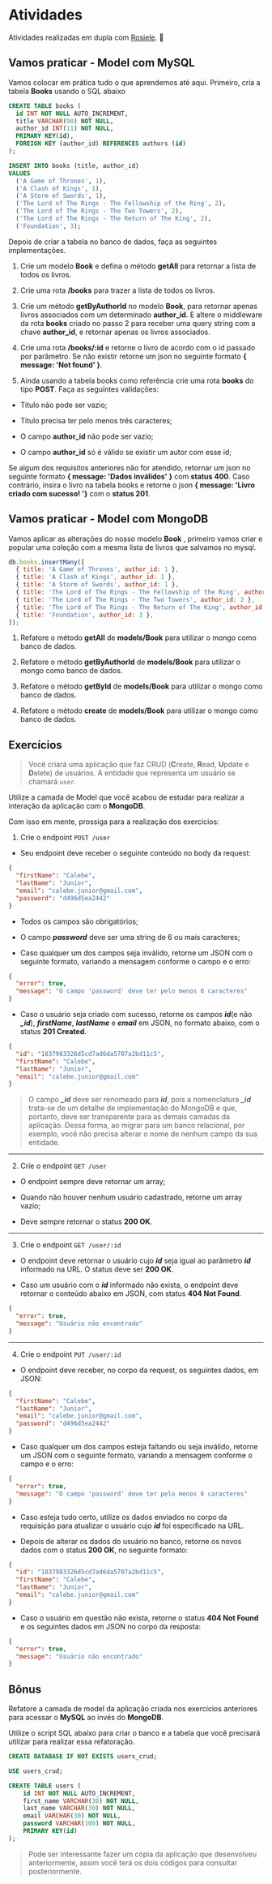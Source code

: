 # Atividades

Atividades realizadas em dupla com [Rosiele](https://github.com/rosids). :clap:

## Vamos praticar - Model com MySQL

Vamos colocar em prática tudo o que aprendemos até aqui. Primeiro, cria a tabela **Books** usando o SQL abaixo

```sql
CREATE TABLE books (
  id INT NOT NULL AUTO_INCREMENT,
  title VARCHAR(90) NOT NULL,
  author_id INT(11) NOT NULL,
  PRIMARY KEY(id),
  FOREIGN KEY (author_id) REFERENCES authors (id)
);

INSERT INTO books (title, author_id)
VALUES
  ('A Game of Thrones', 1),
  ('A Clash of Kings', 1),
  ('A Storm of Swords', 1),
  ('The Lord of The Rings - The Fellowship of the Ring', 2),
  ('The Lord of The Rings - The Two Towers', 2),
  ('The Lord of The Rings - The Return of The King', 2),
  ('Foundation', 3);
```

Depois de criar a tabela no banco de dados, faça as seguintes implementações.

1. Crie um modelo **Book** e defina o método **getAll** para retornar a lista de todos os livros.

2. Crie uma rota **/books** para trazer a lista de todos os livros.

3. Crie um método **getByAuthorId** no modelo **Book**, para retornar apenas livros associados com um determinado **author_id**. E altere o middleware da rota **books** criado no passo 2 para receber uma query string com a chave **author_id**, e retornar apenas os livros associados.

4. Crie uma rota **/books/:id** e retorne o livro de acordo com o id passado por parâmetro. Se não existir retorne um json no seguinte formato **{ message: 'Not found' }**.

5. Ainda usando a tabela books como referência crie uma rota **books** do tipo **POST**. Faça as seguintes validações:

* Título não pode ser vazio;

* Título precisa ter pelo menos três caracteres;

* O campo **author_id** não pode ser vazio;

* O campo **author_id** só é válido se existir um autor com esse id;

Se algum dos requisitos anteriores não for atendido, retornar um json no seguinte formato **{ message: 'Dados inválidos' }** com **status 400**. Caso contrário, insira o livro na tabela books e retorne o json **{ message: 'Livro criado com sucesso! '}** com o **status 201**.

## Vamos praticar - Model com MongoDB

Vamos aplicar as alterações do nosso modelo **Book** , primeiro vamos criar e popular uma coleção com a mesma lista de livros que salvamos no mysql.

```javascript
db.books.insertMany([
  { title: 'A Game of Thrones', author_id: 1 },
  { title: 'A Clash of Kings', author_id: 1 },
  { title: 'A Storm of Swords', author_id: 1 },
  { title: 'The Lord of The Rings - The Fellowship of the Ring', author_id: 2 },
  { title: 'The Lord of The Rings - The Two Towers', author_id: 2 },
  { title: 'The Lord of The Rings - The Return of The King', author_id: 2 },
  { title: 'Foundation', author_id: 3 },
]);
```

1. Refatore o método **getAll** de **models/Book** para utilizar o mongo como banco de dados.

2. Refatore o método **getByAuthorId** de **models/Book** para utilizar o mongo como banco de dados.

3. Refatore o método **getById** de **models/Book** para utilizar o mongo como banco de dados.

4. Refatore o método **create** de **models/Book** para utilizar o mongo como banco de dados.

## Exercícios

> Você criará uma aplicação que faz CRUD (**C**reate, **R**ead, **U**pdate e **D**elete) de usuários. A entidade que representa um usuário se chamará `user`.

Utilize a camada de Model que você acabou de estudar para realizar a interação da aplicação com o **MongoDB**.

Com isso em mente, prossiga para a realização dos exercícios:

01. Crie o endpoint `POST /user`

* Seu endpoint deve receber o seguinte conteúdo no body da request:

```json
{
  "firstName": "Calebe",
  "lastName": "Junior",
  "email": "calebe.junior@gmail.com",
  "password": "d496d5ea2442"
}
```
* Todos os campos são obrigatórios;

* O campo ***password*** deve ser uma string de 6 ou mais caracteres;

* Caso qualquer um dos campos seja inválido, retorne um JSON com o seguinte formato, variando a mensagem conforme o campo e o erro:

```json
{
  "error": true,
  "message": "O campo 'password' deve ter pelo menos 6 caracteres"
}
```

* Caso o usuário seja criado com sucesso, retorne os campos ***id***(e não ***_id***), ***firstName***, ***lastName*** e ***email*** em JSON, no formato abaixo, com o status **201 Created**.

```json
{
  "id": "1837983326d5cd7ad6da5707a2bd11c5",
  "firstName": "Calebe",
  "lastName": "Junior",
  "email": "calebe.junior@gmail.com"
}
```

> O campo ***_id*** deve ser renomeado para ***id***, pois a nomenclatura ***_id*** trata-se de um detalhe de implementação do MongoDB e que, portanto, deve ser transparente para as demais camadas da aplicação. Dessa forma, ao migrar para um banco relacional, por exemplo, você não precisa alterar o nome de nenhum campo da sua entidade.

---

02. Crie o endpoint `GET /user`

* O endpoint sempre deve retornar um array;

* Quando não houver nenhum usuário cadastrado, retorne um array vazio;

* Deve sempre retornar o status **200 OK**.

---

03. Crie o endpoint `GET /user/:id`

* O endpoint deve retornar o usuário cujo ***id*** seja igual ao parâmetro ***id*** informado na URL. O status deve ser **200 OK**.

* Caso um usuário com o ***id*** informado não exista, o endpoint deve retornar o conteúdo abaixo em JSON, com status **404 Not Found**.

```json
{
  "error": true,
  "message": "Usuário não encontrado"
}
```

---

04. Crie o endpoint `PUT /user/:id`

* O endpoint deve receber, no corpo da request, os seguintes dados, em JSON:

```json
{
  "firstName": "Calebe",
  "lastName": "Junior",
  "email": "calebe.junior@gmail.com",
  "password": "d496d5ea2442"
}
```

* Caso qualquer um dos campos esteja faltando ou seja inválido, retorne um JSON com o seguinte formato, variando a mensagem conforme o campo e o erro:

```json
{
  "error": true,
  "message": "O campo 'password' deve ter pelo menos 6 caracteres"
}
```

* Caso esteja tudo certo, utilize os dados enviados no corpo da requisição para atualizar o usuário cujo ***id*** foi especificado na URL.

* Depois de alterar os dados do usuário no banco, retorne os novos dados com o status **200 OK**, no seguinte formato:

```json
{
  "id": "1837983326d5cd7ad6da5707a2bd11c5",
  "firstName": "Calebe",
  "lastName": "Junior",
  "email": "calebe.junior@gmail.com"
}
```

* Caso o usuário em questão não exista, retorne o status **404 Not Found** e os seguintes dados em JSON no corpo da resposta:

```json
{
  "error": true,
  "message": "Usuário não encontrado"
}
```

## Bônus

Refatore a camada de model da aplicação criada nos exercícios anteriores para acessar o **MySQL** ao invés do **MongoDB**.

Utilize o script SQL abaixo para criar o banco e a tabela que você precisará utilizar para realizar essa refatoração.

```sql
CREATE DATABASE IF NOT EXISTS users_crud;

USE users_crud;

CREATE TABLE users (
    id INT NOT NULL AUTO_INCREMENT,
    first_name VARCHAR(30) NOT NULL,
    last_name VARCHAR(30) NOT NULL,
    email VARCHAR(30) NOT NULL,
    password VARCHAR(100) NOT NULL,
    PRIMARY KEY(id)
);
```

> Pode ser interessante fazer um cópia da aplicação que desenvolveu anteriormente, assim você terá os dois códigos para consultar posteriormente.
